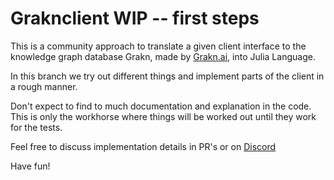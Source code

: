 # Graknclient WIP -- first steps

This is a community approach to translate a given client interface to the knowledge graph database Grakn, made by [Grakn.ai](https://grakn.ai/), into Julia Language.

In this branch we try out different things and implement parts of the client in a rough manner. 

Don't expect to find to much documentation and explanation in the code. This is only the workhorse where things will be worked out until they work for the tests.

Feel free to discuss implementation details in PR's or on [Discord](https://discord.com/channels/762167454973296644/773324706924593192)

Have fun!